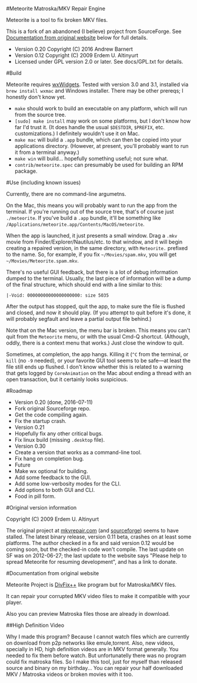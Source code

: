 #Meteorite Matroska/MKV Repair Engine

Meteorite is a tool to fix broken MKV files.

This is a fork of an abandoned (I believe) project from SourceForge.
See [Documentation from original website](#documentation-from-original-website)
below for full details.

* Version 0.20 Copyright (C) 2016 Andrew Barnert
* Version 0.12 Copyright (C) 2009 Erdem U. Altinyurt
* Licensed under GPL version 2.0 or later. See docs/GPL.txt for details.

#Build

Meteorite requires [wxWidgets][wx]. Tested with version 3.0 and 3.1,
installed via `brew install wxmac` and Windows installer. There may
be other prereqs; I honestly don't know yet.

  [wx]: https://www.wxwidgets.org/

* `make` should work to build an executable on any platform, which
will run from the source tree.
* `[sudo] make install` may work on some platforms, but I don't
know how far I'd trust it. (It does handle the usual `$DESTDIR`, 
`$PREFIX`, etc. customizations.) I definitely wouldn't use it on Mac.
* `make mac` will build a `.app` bundle, which can then be copied
into your applications directory. (However, at present, you'll
probably want to run it from a terminal anyway.)
* `make win` will build... hopefully something useful; not sure what.
* `contrib/meteorite.spec` can presumably be used for building an
RPM package.

#Use (including known issues)

Currently, there are no command-line argumetns.

On the Mac, this means you will probably want to run the app
from the terminal. If you're running out of the source tree,
that's of course just `./meteorite`. If you've build a `.app`
bundle, it'll be something like
`/Applications/meteorite.app/Contents/MacOS/meteorite`.

When the app is launched, it just presents a small window. Drag
a `.mkv` movie from Finder/Explorer/Nautilus/etc. to that window,
and it will begin creating a repaired version, in the same
directory, with `Meteorite.` prefixed to the name. So, for
example, if you fix `~/Movies/spam.mkv`, you will get
`~/Movies/Meteorite.spam.mkv`.

There's no useful GUI feedback, but there is a lot of debug 
information dumped to the terminal. Usually, the last piece
of information will be a dump of the final structure, which
should end with a line similar to this:

    |-Void: 00000000000000000000: size 5035

After the output has stopped, quit the app, to make sure the
file is flushed and closed, and now it should play. (If you
attempt to quit before it's done, it will probably segfault
and leave a partial output file behind.)

Note that on the Mac version, the menu bar is broken. This
means you can't quit from the `Meteorite` menu, or with the 
usual Cmd-Q shortcut. (Although, oddly, there is a context
menu that works.) Just close the window to quit.

Sometimes, at completion, the app hangs. Killing it (`^C` from
the terminal, or `kill` (no `-9` needed), or your favorite GUI
tool seems to be safe—at least the file still ends up flushed.
I don't know whether this is related to a warning that
gets logged by `CoreAnimation` on the Mac about ending a thread
with an open transaction, but it certainly looks suspicious.

#Roadmap

* Version 0.20 (done, 2016-07-11)
 * Fork original Sourceforge repo.
 * Get the code compiling again.
 * Fix the startup crash.
* Version 0.21
 * Hopefully fix any other critical bugs.
 * Fix linux build (missing `.desktop` file).
* Version 0.30
 * Create a version that works as a command-line tool.
 * Fix hang on completion bug.
* Future
 * Make wx optional for building.
 * Add some feedback to the GUI.
 * Add some low-verbosity modes for the CLI.
 * Add options to both GUI and CLI.
 * Food in pill form.

#Original version information

Copyright (C) 2009  Erdem U. Altinyurt

The original project at [mkvrepair.com][mkvrepair] (and [sourceforge][sf])
seems to have stalled. The latest binary release, version 0.11 beta, crashes
on at least some platforms. The author checked in a fix and said version
0.12 would be coming soon, but the checked-in code won't compile. The last
update on SF was on 2012-06-27; the last update to the website says
"Please help to spread Meteorite for resuming development", and has a link
to donate.

  [mkvrepair]: http://www.mkvrepair.com/
  [sf]: https://sourceforge.net/p/meteorite

#Documentation from original website

Meteorite Project is [DivFix++][divfix] like program but for Matroska/MKV files.

It can repair your corrupted MKV video files to make it compatible with your player.

Also you can preview Matroska files those are already in download.

##High Definition Video

Why I made this program? Because I cannot watch files which are currently on download from p2p networks like emule,torrent.
Also, new videos, specially in HD, high definition videos are in MKV format generally.
You needed to fix them before watch. But unfortunatelly there was no program could fix matroska files.
So I make this tool, just for myself than released source and binary on my birthday...
You can repair your half downloaded MKV / Matroska videos or broken movies with it too.

  [divfix]: http://divfix.org/
